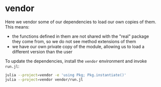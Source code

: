 # vendor

Here we vendor some of our dependencies to load our own copies of them. This means:

- the functions defined in them are not shared with the "real" package they come from, so we do not see method extensions of them
- we have our own private copy of the module, allowing us to load a different version than the user

To update the dependencies, install the `vendor` environment and invoke `run.jl`:

```sh
julia --project=vendor -e 'using Pkg; Pkg.instantiate()'
julia --project=vendor vendor/run.jl
```
